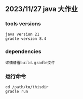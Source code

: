 ## 2023/11/27 java 大作业
### tools versions
    java version 21
    gradle version 8.4
### dependencies
    详情请看build.gradle文件
### 运行命令
    cd /path/to/thisdir
    gradle run
